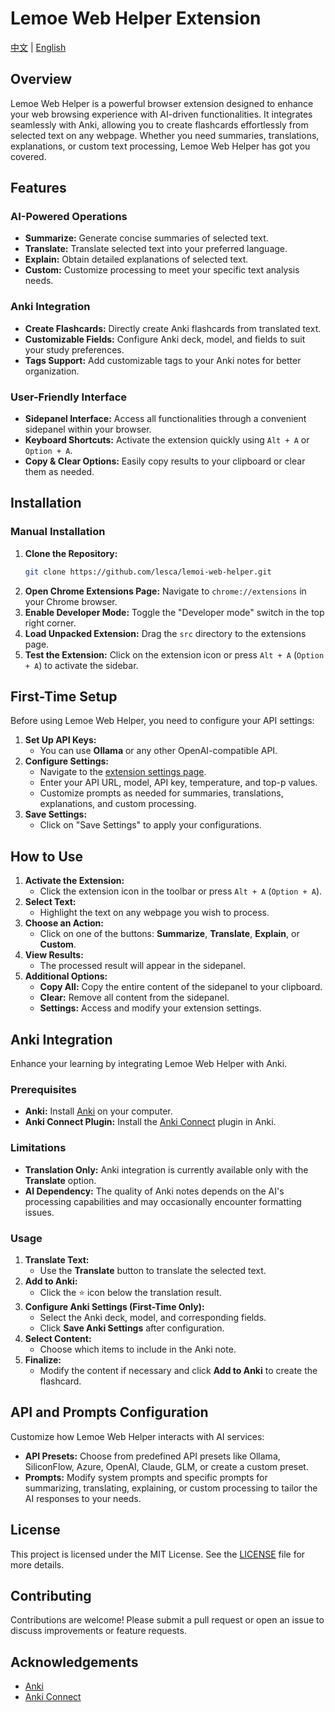 # Lemoe Web Helper Extension

[中文](README_CN.md) | [English](README.md)

## Overview

Lemoe Web Helper is a powerful browser extension designed to enhance your web browsing experience with AI-driven functionalities. It integrates seamlessly with Anki, allowing you to create flashcards effortlessly from selected text on any webpage. Whether you need summaries, translations, explanations, or custom text processing, Lemoe Web Helper has got you covered.

## Features

### AI-Powered Operations
- **Summarize:** Generate concise summaries of selected text.
- **Translate:** Translate selected text into your preferred language.
- **Explain:** Obtain detailed explanations of selected text.
- **Custom:** Customize processing to meet your specific text analysis needs.

### Anki Integration
- **Create Flashcards:** Directly create Anki flashcards from translated text.
- **Customizable Fields:** Configure Anki deck, model, and fields to suit your study preferences.
- **Tags Support:** Add customizable tags to your Anki notes for better organization.

### User-Friendly Interface
- **Sidepanel Interface:** Access all functionalities through a convenient sidepanel within your browser.
- **Keyboard Shortcuts:** Activate the extension quickly using `Alt + A` or `Option + A`.
- **Copy & Clear Options:** Easily copy results to your clipboard or clear them as needed.

## Installation

### Manual Installation
1. **Clone the Repository:**
   ```bash
   git clone https://github.com/lesca/lemoi-web-helper.git
   ```
2. **Open Chrome Extensions Page:**
   Navigate to `chrome://extensions` in your Chrome browser.
3. **Enable Developer Mode:**
   Toggle the "Developer mode" switch in the top right corner.
4. **Load Unpacked Extension:**
   Drag the `src` directory to the extensions page.
5. **Test the Extension:**
   Click on the extension icon or press `Alt + A` (`Option + A`) to activate the sidebar.

## First-Time Setup

Before using Lemoe Web Helper, you need to configure your API settings:

1. **Set Up API Keys:**
   - You can use **Ollama** or any other OpenAI-compatible API.
2. **Configure Settings:**
   - Navigate to the [extension settings page](chrome-extension://your-extension-id/settings.html).
   - Enter your API URL, model, API key, temperature, and top-p values.
   - Customize prompts as needed for summaries, translations, explanations, and custom processing.
3. **Save Settings:**
   - Click on "Save Settings" to apply your configurations.

## How to Use

1. **Activate the Extension:**
   - Click the extension icon in the toolbar or press `Alt + A` (`Option + A`).
2. **Select Text:**
   - Highlight the text on any webpage you wish to process.
3. **Choose an Action:**
   - Click on one of the buttons: **Summarize**, **Translate**, **Explain**, or **Custom**.
4. **View Results:**
   - The processed result will appear in the sidepanel.
5. **Additional Options:**
   - **Copy All:** Copy the entire content of the sidepanel to your clipboard.
   - **Clear:** Remove all content from the sidepanel.
   - **Settings:** Access and modify your extension settings.

## Anki Integration

Enhance your learning by integrating Lemoe Web Helper with Anki.

### Prerequisites
- **Anki:** Install [Anki](https://apps.ankiweb.net/) on your computer.
- **Anki Connect Plugin:** Install the [Anki Connect](https://ankiweb.net/shared/info/2055492159) plugin in Anki.

### Limitations
- **Translation Only:** Anki integration is currently available only with the **Translate** option.
- **AI Dependency:** The quality of Anki notes depends on the AI's processing capabilities and may occasionally encounter formatting issues.

### Usage
1. **Translate Text:**
   - Use the **Translate** button to translate the selected text.
2. **Add to Anki:**
   - Click the ⭐ icon below the translation result.
3. **Configure Anki Settings (First-Time Only):**
   - Select the Anki deck, model, and corresponding fields.
   - Click **Save Anki Settings** after configuration.
4. **Select Content:**
   - Choose which items to include in the Anki note.
5. **Finalize:**
   - Modify the content if necessary and click **Add to Anki** to create the flashcard.

## API and Prompts Configuration

Customize how Lemoe Web Helper interacts with AI services:

- **API Presets:** Choose from predefined API presets like Ollama, SiliconFlow, Azure, OpenAI, Claude, GLM, or create a custom preset.
- **Prompts:** Modify system prompts and specific prompts for summarizing, translating, explaining, or custom processing to tailor the AI responses to your needs.

## License

This project is licensed under the MIT License. See the [LICENSE](LICENSE.txt) file for more details.

## Contributing

Contributions are welcome! Please submit a pull request or open an issue to discuss improvements or feature requests.

## Acknowledgements

- [Anki](https://apps.ankiweb.net/)
- [Anki Connect](https://ankiweb.net/shared/info/2055492159)